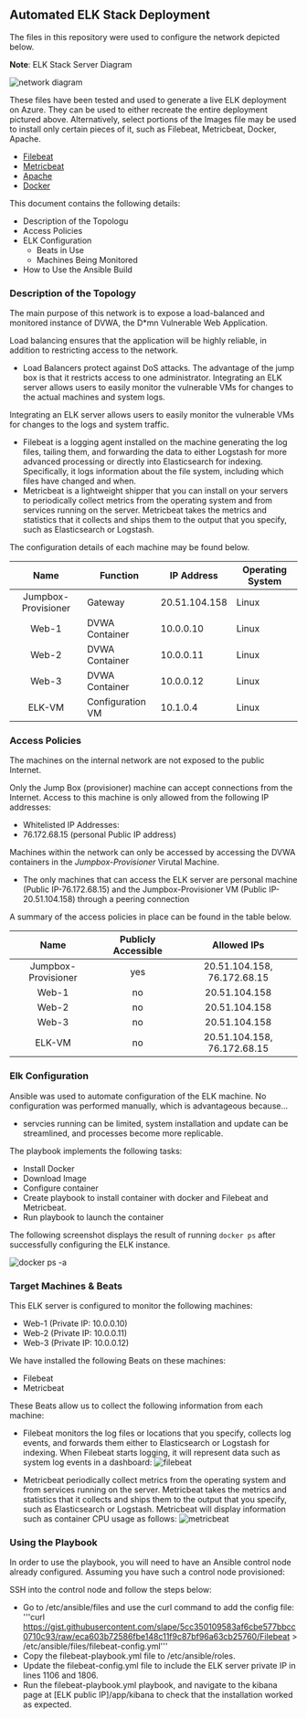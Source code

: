## Automated ELK Stack Deployment

The files in this repository were used to configure the network depicted below.

**Note**: ELK Stack Server Diagram

![network diagram](Diagrams/Cloud_Security(azure).png)

These files have been tested and used to generate a live ELK deployment on Azure. They can be used to either recreate the entire deployment pictured above. Alternatively, select portions of the Images file may be used to install only certain pieces of it, such as Filebeat, Metricbeat, Docker, Apache.

- [Filebeat](Images/filebeat_playbook.png)
- [Metricbeat](Images/metricbeat_playbook.png)
- [Apache](Images/apacheinstall_playbook.png)
- [Docker](Images/dockerinstall_playbook.png)

This document contains the following details:
- Description of the Topologu
- Access Policies
- ELK Configuration
  - Beats in Use
  - Machines Being Monitored
- How to Use the Ansible Build


### Description of the Topology

The main purpose of this network is to expose a load-balanced and monitored instance of DVWA, the D*mn Vulnerable Web Application.

Load balancing ensures that the application will be highly reliable, in addition to restricting access to the network.
- Load Balancers protect against DoS attacks. The advantage of the jump box is that it restricts access to one administrator. Integrating an ELK server allows users to easily monitor the vulnerable VMs for changes to the actual machines and system logs.

Integrating an ELK server allows users to easily monitor the vulnerable VMs for changes to the logs and system traffic.
-  Filebeat is a logging agent installed on the machine generating the log files, tailing them, and forwarding the data to either Logstash for more advanced processing or directly into Elasticsearch for indexing. Specifically, it logs information about the file system, including which files have changed and when.
- Metricbeat is a lightweight shipper that you can install on your servers to periodically collect metrics from the operating system and from services running on the server. Metricbeat takes the metrics and statistics that it collects and ships them to the output that you specify, such as Elasticsearch or Logstash.

The configuration details of each machine may be found below.


|         Name        | Function         | IP Address    | Operating System |
|:-------------------:|------------------|---------------|------------------|
| Jumpbox-Provisioner |      Gateway     | 20.51.104.158 |       Linux      |
|        Web-1        |  DVWA Container  |   10.0.0.10   |       Linux      |
|        Web-2        |  DVWA Container  |   10.0.0.11   |       Linux      |
|        Web-3        |  DVWA Container  |   10.0.0.12   |       Linux      |
|        ELK-VM       | Configuration VM |    10.1.0.4   |       Linux      |

### Access Policies

The machines on the internal network are not exposed to the public Internet. 

Only the Jump Box (provisioner) machine can accept connections from the Internet. Access to this machine is only allowed from the following IP addresses:
- Whitelisted IP Addresses:
- 76.172.68.15 (personal Public IP address)

Machines within the network can only be accessed by accessing the DVWA containers in the *Jumpbox-Provisioner* Virutal Machine.
- The only machines that can access the ELK server are personal machine (Public IP-76.172.68.15) and the Jumpbox-Provisioner VM (Public IP-20.51.104.158) through a peering connection

A summary of the access policies in place can be found in the table below.

|         Name        | Publicly Accessible |         Allowed IPs         |
|:-------------------:|:-------------------:|:---------------------------:|
| Jumpbox-Provisioner |         yes         | 20.51.104.158, 76.172.68.15 |
|        Web-1        |          no         |        20.51.104.158        |
|        Web-2        |          no         |        20.51.104.158        |
|        Web-3        |          no         |        20.51.104.158        |
|        ELK-VM       |          no         | 20.51.104.158, 76.172.68.15 |

### Elk Configuration

Ansible was used to automate configuration of the ELK machine. No configuration was performed manually, which is advantageous because...
- servcies running can be limited, system installation and update can be streamlined, and processes become more replicable.

The playbook implements the following tasks:
- Install Docker
- Download Image
- Configure container
- Create playbook to install container with docker and Filebeat and Metricbeat.
- Run playbook to launch the container

The following screenshot displays the result of running `docker ps` after successfully configuring the ELK instance. 

![docker ps -a](Images/elkserver_docker.png)

### Target Machines & Beats
This ELK server is configured to monitor the following machines:
- Web-1 (Private IP: 10.0.0.10)
- Web-2 (Private IP: 10.0.0.11)
- Web-3 (Private IP: 10.0.0.12)

We have installed the following Beats on these machines:
- Filebeat
- Metricbeat

These Beats allow us to collect the following information from each machine:
- Filebeat monitors the log files or locations that you specify, collects log events, and forwards them either to Elasticsearch or Logstash for indexing. When Filebeat starts logging, it will represent data such as system log events in a dashboard:
![filebeat](Images/filebeat_ss.png)

- Metricbeat periodically collect metrics from the operating system and from services running on the server. Metricbeat takes the metrics and statistics that it collects and ships them to the output that you specify, such as Elasticsearch or Logstash. Metricbeat will display information such as container CPU usage as follows:
![metricbeat](Images/metricbeat_ss.png)

### Using the Playbook
In order to use the playbook, you will need to have an Ansible control node already configured. Assuming you have such a control node provisioned: 

SSH into the control node and follow the steps below:

- Go to /etc/ansible/files and use the curl command to add the config file:
'''curl https://gist.githubusercontent.com/slape/5cc350109583af6cbe577bbcc0710c93/raw/eca603b72586fbe148c11f9c87bf96a63cb25760/Filebeat > /etc/ansible/files/filebeat-config.yml'''
- Copy the filebeat-playbook.yml file to /etc/ansible/roles.
- Update the filebeat-config.yml file to include the ELK server private IP in lines 1106 and 1806.
- Run the filebeat-playbook.yml playbook, and navigate to the kibana page at [ELK public IP]/app/kibana to check that the installation worked as expected.


